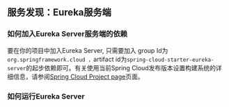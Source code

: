 ## 服务发现：Eureka服务端

### 如何加入Eureka Server服务端的依赖

要在你的项目中加入Eureka Server,  只需要加入 group Id为`org.springframework.cloud ，`artifact id为`spring-cloud-starter-eureka-server`的起步依赖即可。有关使用当前Spring Cloud发布版本设置构建系统的详细信息，请参阅[Spring Cloud Project page](http://projects.spring.io/spring-cloud/)页面。

### 如何运行Eureka Server



